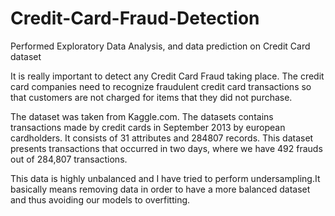 # Credit-Card-Fraud-Detection
Performed Exploratory Data Analysis, and data prediction on Credit Card dataset

It is really important to detect any Credit Card Fraud taking place. The credit card companies need to recognize fraudulent credit card transactions so that customers are not charged for items that they did not purchase.

The dataset was taken from Kaggle.com. The datasets contains transactions made by credit cards in September 2013 by european cardholders. It consists of 31 attributes and 284807 records. This dataset presents transactions that occurred in two days, where we have 492 frauds out of 284,807 transactions.

This data is highly unbalanced and I have tried to perform undersampling.It basically means removing data in order to have a more balanced dataset and thus avoiding our models to overfitting.
